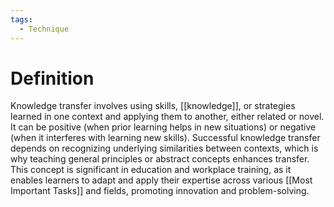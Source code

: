 ```yaml
---
tags:
  - Technique
---
```

# Definition

Knowledge transfer involves using skills, [[knowledge]], or strategies learned in one context and applying them to another, either related or novel. It can be positive (when prior learning helps in new situations) or negative (when it interferes with learning new skills). Successful knowledge transfer depends on recognizing underlying similarities between contexts, which is why teaching general principles or abstract concepts enhances transfer. This concept is significant in education and workplace training, as it enables learners to adapt and apply their expertise across various [[Most Important Tasks]] and fields, promoting innovation and problem-solving.